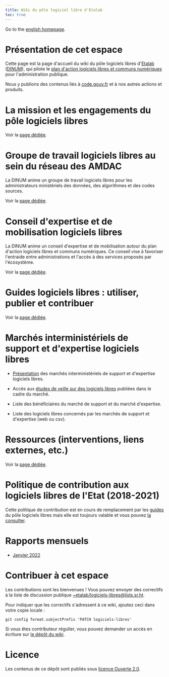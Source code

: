 ```yaml
---
title: Wiki du pôle logiciel libre d'Etalab
toc: true
---
```


Go to the [english homepage](index.en.md).

# Présentation de cet espace

Cette page est la page d'accueil du wiki du pôle logiciels libres d'[Etalab](https://www.etalab.gouv.fr/) ([DINUM](https://www.numerique.gouv.fr/)), qui pilote le [plan d'action logiciels libres et communs numériques](https://communs.numerique.gouv.fr/plan-action-logiciels-libres-et-communs-numeriques/) pour l'administration publique.

Nous y publions des contenus liés à [code.gouv.fr](https://code.gouv.fr) et à nos autres actions et produits.

# La mission et les engagements du pôle logiciels libres

Voir la [page dédiée](pole-logiciels-libres-mission-et-engagements.md).

# Groupe de travail logiciels libres au sein du réseau des AMDAC

La DINUM anime un groupe de travail logiciels libres pour les administrateurs ministériels des données, des algorithmes et des codes sources.

Voir la [page dédiée](gtt-ll-amdac.md).

# Conseil d'expertise et de mobilisation logiciels libres

La DINUM anime un conseil d'expertise et de mobilisation autour du plan d'action logiciels libres et communs numériques.  Ce conseil vise à favoriser l'entraide entre administrations et l'accès à des services proposés par l'écosystème.

Voir la [page dédiée](conseil-logiciels-libres.md).

# Guides logiciels libres : utiliser, publier et contribuer

Voir la [page dédiée](guides.md).

# Marchés interministériels de support et d'expertise logiciels libres

- [Présentation](https://communs.numerique.gouv.fr/utiliser/marches-interministeriels-support-expertise-logiciels-libres/) des marchés interministériels de support et d'expertise logiciels libres.

- Accès aux [études de veille sur des logiciels libres](https://gitlab.adullact.net/marche-sll/etudes-de-veille/) publiées dans le cadre du marché.

- Liste des bénéficiaires du marché de support et du marché d'expertise.

- Liste des logiciels libres concernés par les marchés de support et d'expertise (web ou csv).

# Ressources (interventions, liens externes, etc.)

Voir la [page dédiée](ressources.md).

# Politique de contribution aux logiciels libres de l'Etat (2018-2021)

Cette politique de contribution est en cours de remplacement par les [guides](guides.md) du pôle logiciels libres mais elle est toujours valable et vous pouvez [la consulter](pocos/index.md).

<!-- # Projets auxquels contribue le pôle logiciels libres -->

# Rapports mensuels

- [Janvier 2022](2022/rapport-janvier.md)

# Contribuer à cet espace

Les contributions sont les bienvenues !  Vous pouvez envoyer des correctifs à la liste de discussion publique [~etalab/logiciels-libres@lists.sr.ht](mailto:~etalab/logiciels-libres@lists.sr.ht).

Pour indiquer que les correctifs s'adressent à ce wiki, ajoutez ceci dans votre copie locale :

`git config format.subjectPrefix 'PATCH logiciels-libres'`

Si vous êtes contributeur régulier, vous pouvez demander un accès en écriture sur [le dépôt du wiki](https://git.sr.ht/~etalab/logiciels-libres).

# Licence

Les contenus de ce dépôt sont publiés sous [licence Ouverte 2.0](LICENSE.md).

